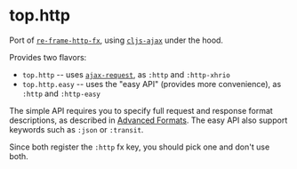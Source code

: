 # top.http

Port of [`re-frame-http-fx`][http-fx], using [`cljs-ajax`][cljs-ajax] under the hood.

Provides two flavors:

* `top.http` -- uses [`ajax-request`][ajax-request], as `:http` and `:http-xhrio`
* `top.http.easy` -- uses the "easy API" (provides more convenience), as `:http` and `:http-easy`

The simple API requires you to specify full request and response format descriptions,
as described in [Advanced Formats][ajax-formats].  The easy API also support keywords
such as `:json` or `:transit`.

Since both register the `:http` fx key, you should pick one and don't use both.

[ajax-formats]: https://github.com/JulianBirch/cljs-ajax/blob/master/docs/formats.md
[ajax-request]: https://github.com/JulianBirch/cljs-ajax#ajax-request
[cljs-ajax]: https://github.com/JulianBirch/cljs-ajax
[http-fx]: https://github.com/day8/re-frame-http-fx
